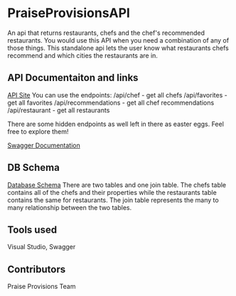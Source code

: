 # PraiseProvisionsAPI
An api that returns restaurants, chefs and the chef's recommended restaurants. You would use this API when you need a combination of any of those things. This standalone api lets the user know what restaurants chefs recommend and which cities the restaurants are in.

## API Documentaiton and links
[API Site](https://praiseapi.azurewebsites.net/)
You can use the endpoints:
/api/chef - get all chefs
/api/favorites - get all favorites
/api/recommendations - get all chef recommendations
/api/restaurant - get all restaurants

There are some hidden endpoints as well left in there as easter eggs. Feel free to explore them!

[Swagger Documentation](https://app.swaggerhub.com/apis-docs/jimmyn123/PraiseAPI/0.1#/)

## DB Schema
[Database Schema](assets/APIDBSchema.png)
There are two tables and one join table. The chefs table contains all of the chefs and their properties while the restaurants table contains the same for restaurants. The join table represents the many to many relationship between the two tables.

## Tools used
Visual Studio, Swagger

## Contributors
Praise Provisions Team